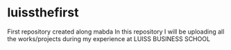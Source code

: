 # luissthefirst
First repository created along mabda 
In this repository I will be uploading all the works/projects during my experience at LUISS BUSINESS SCHOOL

